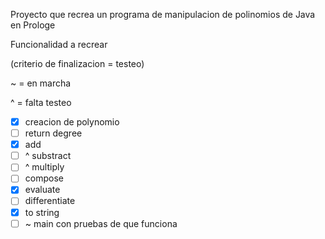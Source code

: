 Proyecto que recrea un programa de manipulacion de polinomios de Java en Prologe

Funcionalidad a recrear 

(criterio de finalizacion = testeo)

~ = en marcha

^ = falta testeo

- [x] creacion de polynomio
- [ ] return degree
- [x] add 
- [ ] ^ substract
- [ ] ^ multiply
- [ ] compose
- [x] evaluate
- [ ] differentiate
- [x] to string
- [ ] ~ main con pruebas de que funciona
